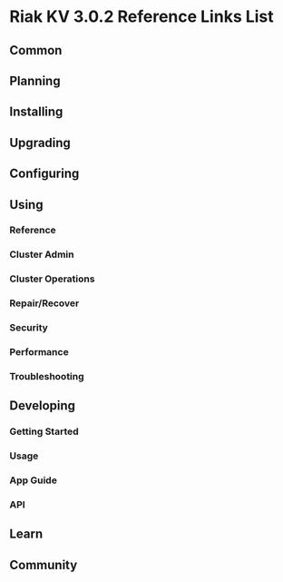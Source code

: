 
# Riak KV 3.0.2 Reference Links List


## Common

[downloads]: {{<baseurl>}}riak/kv/3.0.2/downloads/
[install index]: {{<baseurl>}}riak/kv/3.0.2/setup/installing
[upgrade index]: {{<baseurl>}}riak/kv/3.0.2/upgrading
[plan index]: {{<baseurl>}}riak/kv/3.0.2/planning
[config index]: {{<baseurl>}}riak/kv/3.0.2/using/configuring/
[config reference]: {{<baseurl>}}riak/kv/3.0.2/configuring/reference/
[manage index]: {{<baseurl>}}riak/kv/3.0.2/using/managing
[performance index]: {{<baseurl>}}riak/kv/3.0.2/using/performance
[glossary vnode]: {{<baseurl>}}riak/kv/3.0.2/learn/glossary/#vnode
[contact basho]: https://www.tiot.jp/en/about-us/contact-us/


## Planning

[plan index]: {{<baseurl>}}riak/kv/3.0.2/setup/planning
[plan start]: {{<baseurl>}}riak/kv/3.0.2/setup/planning/start
[plan backend]: {{<baseurl>}}riak/kv/3.0.2/setup/planning/backend
[plan backend bitcask]: {{<baseurl>}}riak/kv/3.0.2/setup/planning/backend/bitcask
[plan backend leveldb]: {{<baseurl>}}riak/kv/3.0.2/setup/planning/backend/leveldb
[plan backend leveled]: {{<baseurl>}}riak/kv/3.0.2/setup/planning/backend/leveled
[plan backend memory]: {{<baseurl>}}riak/kv/3.0.2/setup/planning/backend/memory
[plan backend multi]: {{<baseurl>}}riak/kv/3.0.2/setup/planning/backend/multi
[plan cluster capacity]: {{<baseurl>}}riak/kv/3.0.2/setup/planning/cluster-capacity
[plan bitcask capacity]: {{<baseurl>}}riak/kv/3.0.2/setup/planning/bitcask-capacity-calc
[plan best practices]: {{<baseurl>}}riak/kv/3.0.2/setup/planning/best-practices
[plan future]: {{<baseurl>}}riak/kv/3.0.2/setup/planning/future


## Installing

[install index]: {{<baseurl>}}riak/kv/3.0.2/setup/installing
[install aws]: {{<baseurl>}}riak/kv/3.0.2/setup/installing/amazon-web-services
[install debian & ubuntu]: {{<baseurl>}}riak/kv/3.0.2/setup/installing/debian-ubuntu
[install freebsd]: {{<baseurl>}}riak/kv/3.0.2/setup/installing/freebsd
[install mac osx]: {{<baseurl>}}riak/kv/3.0.2/setup/installing/mac-osx
[install rhel & centos]: {{<baseurl>}}riak/kv/3.0.2/setup/installing/rhel-centos
[install smartos]: {{<baseurl>}}riak/kv/3.0.2/setup/installing/smartos
[install solaris]: {{<baseurl>}}riak/kv/3.0.2/setup/installing/solaris
[install suse]: {{<baseurl>}}riak/kv/3.0.2/setup/installing/suse
[install windows azure]: {{<baseurl>}}riak/kv/3.0.2/setup/installing/windows-azure

[install source index]: {{<baseurl>}}riak/kv/3.0.2/setup/installing/source
[install source erlang]: {{<baseurl>}}riak/kv/3.0.2/setup/installing/source/erlang
[install source jvm]: {{<baseurl>}}riak/kv/3.0.2/setup/installing/source/jvm

[install verify]: {{<baseurl>}}riak/kv/3.0.2/setup/installing/verify


## Upgrading

[upgrade index]: {{<baseurl>}}riak/kv/3.0.2/setup/upgrading
[upgrade checklist]: {{<baseurl>}}riak/kv/3.0.2/setup/upgrading/checklist
[upgrade version]: {{<baseurl>}}riak/kv/3.0.2/setup/upgrading/version
[upgrade cluster]: {{<baseurl>}}riak/kv/3.0.2/setup/upgrading/cluster
[upgrade mdc]: {{<baseurl>}}riak/kv/3.0.2/setup/upgrading/multi-datacenter
[upgrade downgrade]: {{<baseurl>}}riak/kv/3.0.2/setup/downgrade


## Configuring

[config index]: {{<baseurl>}}riak/kv/3.0.2/configuring
[config basic]: {{<baseurl>}}riak/kv/3.0.2/configuring/basic
[config backend]: {{<baseurl>}}riak/kv/3.0.2/configuring/backend
[config manage]: {{<baseurl>}}riak/kv/3.0.2/configuring/managing
[config reference]: {{<baseurl>}}riak/kv/3.0.2/configuring/reference/
[config strong consistency]: {{<baseurl>}}riak/kv/3.0.2/configuring/strong-consistency
[config load balance]: {{<baseurl>}}riak/kv/3.0.2/configuring/load-balancing-proxy
[config mapreduce]: {{<baseurl>}}riak/kv/3.0.2/configuring/mapreduce

[config v3 mdc]: {{<baseurl>}}riak/kv/3.0.2/configuring/v3-multi-datacenter
[config v3 nat]: {{<baseurl>}}riak/kv/3.0.2/configuring/v3-multi-datacenter/nat
[config v3 quickstart]: {{<baseurl>}}riak/kv/3.0.2/configuring/v3-multi-datacenter/quick-start
[config v3 ssl]: {{<baseurl>}}riak/kv/3.0.2/configuring/v3-multi-datacenter/ssl

[config v2 mdc]: {{<baseurl>}}riak/kv/3.0.2/configuring/v2-multi-datacenter
[config v2 nat]: {{<baseurl>}}riak/kv/3.0.2/configuring/v2-multi-datacenter/nat
[config v2 quickstart]: {{<baseurl>}}riak/kv/3.0.2/configuring/v2-multi-datacenter/quick-start
[config v2 ssl]: {{<baseurl>}}riak/kv/3.0.2/configuring/v2-multi-datacenter/ssl



## Using

[use index]: {{<baseurl>}}riak/kv/3.0.2/using/
[use admin commands]: {{<baseurl>}}riak/kv/3.0.2/using/cluster-admin-commands
[use running cluster]: {{<baseurl>}}riak/kv/3.0.2/using/running-a-cluster

### Reference

[use ref custom code]: {{<baseurl>}}riak/kv/3.0.2/using/reference/custom-code
[use ref handoff]: {{<baseurl>}}riak/kv/3.0.2/using/reference/handoff
[use ref monitoring]: {{<baseurl>}}riak/kv/3.0.2/using/reference/statistics-monitoring
[use ref 2i]: {{<baseurl>}}riak/kv/3.0.2/using/reference/secondary-indexes
[use ref snmp]: {{<baseurl>}}riak/kv/3.0.2/using/reference/snmp
[use ref strong consistency]: {{<baseurl>}}riak/kv/3.0.2/using/reference/strong-consistency
[use ref jmx]: {{<baseurl>}}riak/kv/3.0.2/using/reference/jmx
[use ref obj del]: {{<baseurl>}}riak/kv/3.0.2/using/reference/object-deletion/
[use ref v3 mdc]: {{<baseurl>}}riak/kv/3.0.2/using/reference/v3-multi-datacenter
[use ref v2 mdc]: {{<baseurl>}}riak/kv/3.0.2/using/reference/v2-multi-datacenter

### Cluster Admin

[use admin index]: {{<baseurl>}}riak/kv/3.0.2/using/admin/
[use admin commands]: {{<baseurl>}}riak/kv/3.0.2/using/admin/commands/
[use admin riak cli]: {{<baseurl>}}riak/kv/3.0.2/using/admin/riak-cli/
[use admin riak-admin]: {{<baseurl>}}riak/kv/3.0.2/using/admin/riak-admin/
[use admin riak control]: {{<baseurl>}}riak/kv/3.0.2/using/admin/riak-control/

### Cluster Operations

[cluster ops add remove node]: {{<baseurl>}}riak/kv/3.0.2/using/cluster-operations/adding-removing-nodes
[cluster ops inspect node]: {{<baseurl>}}riak/kv/3.0.2/using/cluster-operations/inspecting-node
[cluster ops change info]: {{<baseurl>}}riak/kv/3.0.2/using/cluster-operations/changing-cluster-info
[cluster ops load balance]: {{<baseurl>}}riak/kv/3.0.2/configuring/load-balancing-proxy
[cluster ops bucket types]: {{<baseurl>}}riak/kv/3.0.2/using/cluster-operations/bucket-types
[cluster ops handoff]: {{<baseurl>}}riak/kv/3.0.2/using/cluster-operations/handoff
[cluster ops log]: {{<baseurl>}}riak/kv/3.0.2/using/cluster-operations/logging
[cluster ops obj del]: {{<baseurl>}}riak/kv/3.0.2/using/reference/object-deletion
[cluster ops backup]: {{<baseurl>}}riak/kv/3.0.2/using/cluster-operations/backing-up
[cluster ops mdc]: {{<baseurl>}}riak/kv/3.0.2/using/cluster-operations/v3-multi-datacenter
[cluster ops strong consistency]: {{<baseurl>}}riak/kv/3.0.2/using/cluster-operations/strong-consistency
[cluster ops 2i]: {{<baseurl>}}riak/kv/3.0.2/using/reference/secondary-indexes
[cluster ops v3 mdc]: {{<baseurl>}}riak/kv/3.0.2/using/cluster-operations/v3-multi-datacenter
[cluster ops v2 mdc]: {{<baseurl>}}riak/kv/3.0.2/using/cluster-operations/v2-multi-datacenter

### Repair/Recover

[repair recover index]: {{<baseurl>}}riak/kv/3.0.2/using/repair-recovery
[repair recover index]: {{<baseurl>}}riak/kv/3.0.2/using/repair-recovery/failure-recovery/

### Security

[security index]: {{<baseurl>}}riak/kv/3.0.2/using/security/
[security basics]: {{<baseurl>}}riak/kv/3.0.2/using/security/basics
[security managing]: {{<baseurl>}}riak/kv/3.0.2/using/security/managing-sources/

### Performance

[perf index]: {{<baseurl>}}riak/kv/3.0.2/using/performance/
[perf benchmark]: {{<baseurl>}}riak/kv/3.0.2/using/performance/benchmarking
[perf open files]: {{<baseurl>}}riak/kv/3.0.2/using/performance/open-files-limit/
[perf erlang]: {{<baseurl>}}riak/kv/3.0.2/using/performance/erlang
[perf aws]: {{<baseurl>}}riak/kv/3.0.2/using/performance/amazon-web-services
[perf latency checklist]: {{<baseurl>}}riak/kv/3.0.2/using/performance/latency-reduction

### Troubleshooting

[troubleshoot http]: {{<baseurl>}}riak/kv/3.0.2/using/troubleshooting/http-204


## Developing

[dev index]: {{<baseurl>}}riak/kv/3.0.2/developing
[dev client libraries]: {{<baseurl>}}riak/kv/3.0.2/developing/client-libraries
[dev data model]: {{<baseurl>}}riak/kv/3.0.2/developing/data-modeling
[dev data types]: {{<baseurl>}}riak/kv/3.0.2/developing/data-types
[dev kv model]: {{<baseurl>}}riak/kv/3.0.2/developing/key-value-modeling

### Getting Started

[getting started]: {{<baseurl>}}riak/kv/3.0.2/developing/getting-started
[getting started java]: {{<baseurl>}}riak/kv/3.0.2/developing/getting-started/java
[getting started ruby]: {{<baseurl>}}riak/kv/3.0.2/developing/getting-started/ruby
[getting started python]: {{<baseurl>}}riak/kv/3.0.2/developing/getting-started/python
[getting started php]: {{<baseurl>}}riak/kv/3.0.2/developing/getting-started/php
[getting started csharp]: {{<baseurl>}}riak/kv/3.0.2/developing/getting-started/csharp
[getting started nodejs]: {{<baseurl>}}riak/kv/3.0.2/developing/getting-started/nodejs
[getting started erlang]: {{<baseurl>}}riak/kv/3.0.2/developing/getting-started/erlang
[getting started golang]: {{<baseurl>}}riak/kv/3.0.2/developing/getting-started/golang

[obj model java]: {{<baseurl>}}riak/kv/3.0.2/developing/getting-started/java/object-modeling
[obj model ruby]: {{<baseurl>}}riak/kv/3.0.2/developing/getting-started/ruby/object-modeling
[obj model python]: {{<baseurl>}}riak/kv/3.0.2/developing/getting-started/python/object-modeling
[obj model csharp]: {{<baseurl>}}riak/kv/3.0.2/developing/getting-started/csharp/object-modeling
[obj model nodejs]: {{<baseurl>}}riak/kv/3.0.2/developing/getting-started/nodejs/object-modeling
[obj model erlang]: {{<baseurl>}}riak/kv/3.0.2/developing/getting-started/erlang/object-modeling
[obj model golang]: {{<baseurl>}}riak/kv/3.0.2/developing/getting-started/golang/object-modeling

### Usage

[usage index]: {{<baseurl>}}riak/kv/3.0.2/developing/usage
[usage bucket types]: {{<baseurl>}}riak/kv/3.0.2/developing/usage/bucket-types
[usage commit hooks]: {{<baseurl>}}riak/kv/3.0.2/developing/usage/commit-hooks
[usage conflict resolution]: {{<baseurl>}}riak/kv/3.0.2/developing/usage/conflict-resolution
[usage content types]: {{<baseurl>}}riak/kv/3.0.2/developing/usage/content-types
[usage create objects]: {{<baseurl>}}riak/kv/3.0.2/developing/usage/creating-objects
[usage custom extractors]: {{<baseurl>}}riak/kv/3.0.2/developing/usage/custom-extractors
[usage delete objects]: {{<baseurl>}}riak/kv/3.0.2/developing/usage/deleting-objects
[usage mapreduce]: {{<baseurl>}}riak/kv/3.0.2/developing/usage/mapreduce
[usage 2i]: {{<baseurl>}}riak/kv/3.0.2/developing/usage/secondary-indexes
[usage update objects]: {{<baseurl>}}riak/kv/3.0.2/developing/usage/updating-objects

### App Guide

[apps mapreduce]: {{<baseurl>}}riak/kv/3.0.2/developing/app-guide/advanced-mapreduce
[apps replication properties]: {{<baseurl>}}riak/kv/3.0.2/developing/app-guide/replication-properties
[apps strong consistency]: {{<baseurl>}}riak/kv/3.0.2/developing/app-guide/strong-consistency

### API

[dev api backend]: {{<baseurl>}}riak/kv/3.0.2/developing/api/backend
[dev api http]: {{<baseurl>}}riak/kv/3.0.2/developing/api/http
[dev api http status]: {{<baseurl>}}riak/kv/3.0.2/developing/api/http/status
[dev api pbc]: {{<baseurl>}}riak/kv/3.0.2/developing/api/protocol-buffers/


## Learn

[learn new nosql]: {{<baseurl>}}riak/kv/learn/new-to-nosql
[learn use cases]: {{<baseurl>}}riak/kv/learn/use-cases
[learn why riak]: {{<baseurl>}}riak/kv/learn/why-riak-kv

[glossary]: {{<baseurl>}}riak/kv/3.0.2/learn/glossary/
[glossary aae]: {{<baseurl>}}riak/kv/3.0.2/learn/glossary/#active-anti-entropy-aae
[glossary read rep]: {{<baseurl>}}riak/kv/3.0.2/learn/glossary/#read-repair
[glossary vnode]: {{<baseurl>}}riak/kv/3.0.2/learn/glossary/#vnode

[concept aae]: {{<baseurl>}}riak/kv/3.0.2/learn/concepts/active-anti-entropy/
[concept buckets]: {{<baseurl>}}riak/kv/3.0.2/learn/concepts/buckets
[concept cap neg]: {{<baseurl>}}riak/kv/3.0.2/learn/concepts/capability-negotiation
[concept causal context]: {{<baseurl>}}riak/kv/3.0.2/learn/concepts/causal-context
[concept clusters]: {{<baseurl>}}riak/kv/3.0.2/learn/concepts/clusters/
[concept crdts]: {{<baseurl>}}riak/kv/3.0.2/learn/concepts/crdts
[concept eventual consistency]: {{<baseurl>}}riak/kv/3.0.2/learn/concepts/eventual-consistency
[concept keys objects]: {{<baseurl>}}riak/kv/3.0.2/learn/concepts/keys-and-objects
[concept replication]: {{<baseurl>}}riak/kv/3.0.2/learn/concepts/replication
[concept strong consistency]: {{<baseurl>}}riak/kv/3.0.2/using/reference/strong-consistency
[concept vnodes]: {{<baseurl>}}riak/kv/3.0.2/learn/concepts/vnodes



## Community

[community]: {{<baseurl>}}community
[community projects]: {{<baseurl>}}community/projects
[reporting bugs]: {{<baseurl>}}community/reporting-bugs
[taishi]: {{<baseurl>}}community/taishi






